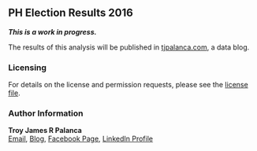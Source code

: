 ## PH Election Results 2016

***This is a work in progress.***

The results of this analysis will be published in [tjpalanca.com](http://www.tjpalanca.com), a data blog.

### Licensing

For details on the license and permission requests, please see the [license file](https://github.com/ph-elections-2016-analysis/blob/master/LICENSE.md).

### Author Information

**Troy James R Palanca**  
[Email](contact@tjpalanca.com), [Blog](http://www.tjpalanca.com), [Facebook Page](http://www.facebook.com/tjpalanca.blog), [LinkedIn Profile](http://ph.linkedin.com/in/tjpalanca)